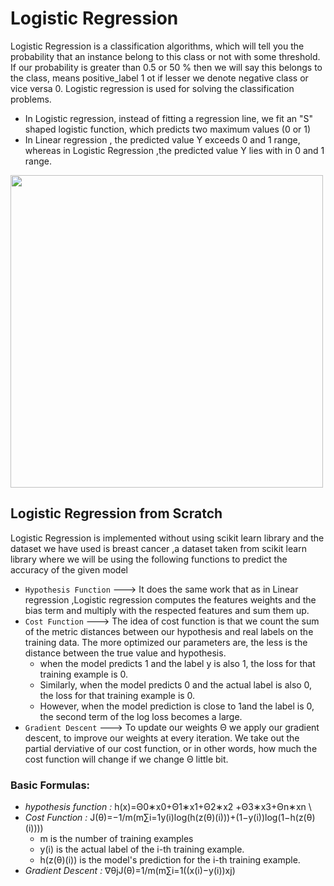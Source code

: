 # Logistic Regression
Logistic Regression is a classification algorithms, which will tell you the probability that an instance belong to this class or not with some threshold. If our probability is greater than 0.5 or 50 % then we will say this belongs to the class, means positive_label 1 ot if lesser we denote negative class or vice versa 0.
Logistic regression is used for solving the classification problems.
  * In Logistic regression, instead of fitting a regression line, we fit an "S" shaped logistic function, which predicts two maximum values (0 or 1)
  * In Linear regression , the predicted value Y exceeds 0 and 1 range, whereas in Logistic Regression ,the predicted value Y lies with in 0 and 1 range. 
 
  <img src="https://miro.medium.com/max/4640/1*dm6ZaX5fuSmuVvM4Ds-vcg.jpeg" width="500">
  
## Logistic Regression from Scratch
Logistic Regression is implemented without using scikit learn library and the dataset we have used is breast cancer ,a dataset taken from scikit learn library where we will be using the following functions to predict the accuracy of the given model
  * `Hypothesis Function` --->  It does the same work that as in Linear regression ,Logistic regression computes the features weights and the bias term and multiply with the respected features and sum them up.
  * `Cost Function` --->  The idea of cost function is that we count the sum of the metric distances between our hypothesis and real labels on the training data. The more optimized our parameters are, the less is the distance between the true value and hypothesis.
    * when the model predicts 1 and the label  y  is also 1, the loss for that training example is 0.
    * Similarly, when the model predicts 0 and the actual label is also 0, the loss for that training example is 0.
    * However, when the model prediction is close to 1and the label is 0, the second term of the log loss becomes a large. 
  * `Gradient Descent` ---> To update our weights  Θ  we apply our gradient descent, to improve our weights at every iteration. We take out the partial derviative of our cost function, or in other words, how much the cost function will change if we change  Θ  little bit.
### Basic Formulas:
* *hypothesis function :* h(x)=Θ0∗x0+Θ1∗x1+Θ2∗x2 +Θ3∗x3+Θn∗xn \
* *Cost Function :* J(θ)=−1/m(m∑i=1y(i)log(h(z(θ)(i)))+(1−y(i))log(1−h(z(θ)(i))))
    * m  is the number of training examples
    * y(i) is the actual label of the i-th training example.
    * h(z(θ)(i)) is the model's prediction for the i-th training example. 
* *Gradient Descent :* ∇θjJ(θ)=1/m(m∑i=1((x(i)−y(i))xj)
